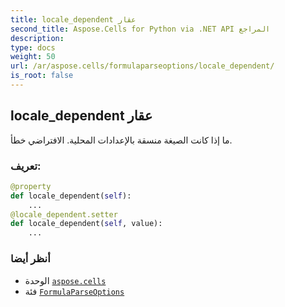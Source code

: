 ```yaml
---
title: locale_dependent عقار
second_title: Aspose.Cells for Python via .NET API المراجع
description:
type: docs
weight: 50
url: /ar/aspose.cells/formulaparseoptions/locale_dependent/
is_root: false
---
```

##  locale_dependent عقار

ما إذا كانت الصيغة منسقة بالإعدادات المحلية. الافتراضي خطأ.
###  تعريف:
```python
@property
def locale_dependent(self):
    ...
@locale_dependent.setter
def locale_dependent(self, value):
    ...
```

###  أنظر أيضا
* الوحدة [`aspose.cells`](../../)
* فئة [`FormulaParseOptions`](/cells/python-net/ar/aspose.cells/formulaparseoptions)
